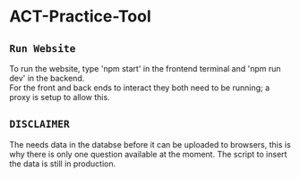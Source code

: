 # ACT-Practice-Tool

## `Run Website`
To run the website, type 'npm start' in the frontend terminal and 'npm run dev' in the backend.\
For the front and back ends to interact they both need to be running; a proxy is setup to allow this.

## `DISCLAIMER`
The needs data in the databse before it can be uploaded to browsers, this is why there is only one question available at the moment. The script to insert the data is still in production.
